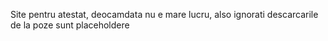 Site pentru atestat, deocamdata nu e mare lucru, also ignorati descarcarile de la poze sunt placeholdere
